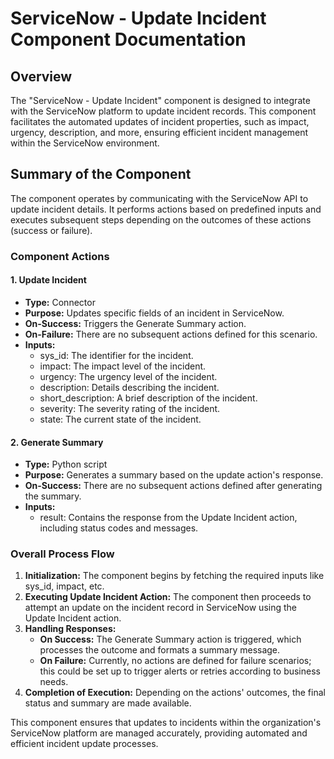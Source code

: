 # ServiceNow - Update Incident Component Documentation

## Overview
The "ServiceNow - Update Incident" component is designed to integrate with the ServiceNow platform to update incident records. This component facilitates the automated updates of incident properties, such as impact, urgency, description, and more, ensuring efficient incident management within the ServiceNow environment.

## Summary of the Component
The component operates by communicating with the ServiceNow API to update incident details. It performs actions based on predefined inputs and executes subsequent steps depending on the outcomes of these actions (success or failure).

### Component Actions
#### 1. **Update Incident**
   - **Type:** Connector
   - **Purpose:** Updates specific fields of an incident in ServiceNow.
   - **On-Success:** Triggers the Generate Summary action.
   - **On-Failure:** There are no subsequent actions defined for this scenario.
   - **Inputs:**
     - sys_id: The identifier for the incident.
     - impact: The impact level of the incident.
     - urgency: The urgency level of the incident.
     - description: Details describing the incident.
     - short_description: A brief description of the incident.
     - severity: The severity rating of the incident.
     - state: The current state of the incident.

#### 2. **Generate Summary**
   - **Type:** Python script
   - **Purpose:** Generates a summary based on the update action's response.
   - **On-Success:** There are no subsequent actions defined after generating the summary.
   - **Inputs:**
     - result: Contains the response from the Update Incident action, including status codes and messages.
  
### Overall Process Flow
1. **Initialization:** The component begins by fetching the required inputs like sys_id, impact, etc.
2. **Executing Update Incident Action:** The component then proceeds to attempt an update on the incident record in ServiceNow using the Update Incident action.
3. **Handling Responses:**
   - **On Success:** The Generate Summary action is triggered, which processes the outcome and formats a summary message.
   - **On Failure:** Currently, no actions are defined for failure scenarios; this could be set up to trigger alerts or retries according to business needs.
4. **Completion of Execution:** Depending on the actions' outcomes, the final status and summary are made available.

This component ensures that updates to incidents within the organization's ServiceNow platform are managed accurately, providing automated and efficient incident update processes.

